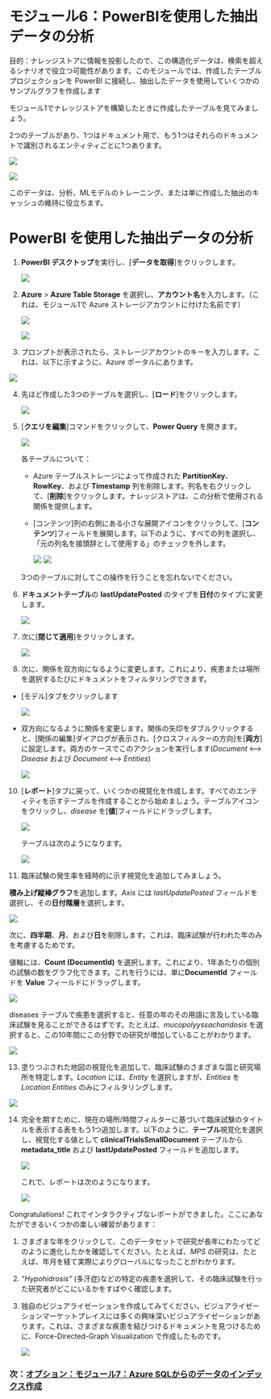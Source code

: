 # モジュール6：PowerBIを使用した抽出データの分析
目的：ナレッジストアに情報を投影したので、この構造化データは、検索を超えるシナリオで役立つ可能性があります。このモジュールでは、作成したテーブルプロジェクションを PowerBI に接続し、抽出したデータを使用していくつかのサンプルグラフを作成します

モジュール1でナレッジストアを構築したときに作成したテーブルを見てみましょう。

2つのテーブルがあり、1つはドキュメント用で、もう1つはそれらのドキュメントで識別されるエンティティごとに1つあります。

![](images/kstable.png)


![](images/kstable2.png)

このデータは、分析、MLモデルのトレーニング、または単に作成した抽出のキャッシュの維持に役立ちます。

# PowerBI を使用した抽出データの分析

1.	**PowerBI デスクトップ**を実行し、[**データを取得**]をクリックします。
 
    ![](images/mod5/ks-pbi-getdata.png)
 
2.	**Azure** > **Azure Table Storage** を選択し、**アカウント名**を入力します。（これは、モジュール1で Azure ストレージアカウントに付けた名前です）
 
    ![](images/mod5/ks-pbi-getdata2.png)
 
    ![](images/mod5/ks-pbi-getdata3.png)
 
3.	プロンプトが表示されたら、ストレージアカウントのキーを入力します。これは、以下に示すように、Azure ポータルにあります。

![](images/storeacct.png)

4.	先ほど作成した3つのテーブルを選択し、[**ロード**]をクリックします。
 
    ![](images/mod5/ks-pbi-getdata4.png)
 
5.	[**クエリを編集**]コマンドをクリックして、**Power Query** を開きます。
 
    ![](images/mod5/ks-pbi-editquery1.png)
 
    各テーブルについて：
    + Azure テーブルストレージによって作成された **PartitionKey**、**RowKey**、および **Timestamp** 列を削除します。列名を右クリックして、[**削除**]をクリックします。ナレッジストアは、この分析で使用される関係を提供します。

    + [コンテンツ]列の右側にある小さな展開アイコンをクリックして、[**コンテンツ**]フィールドを展開します。以下のように、すべての列を選択し、「元の列名を接頭辞として使用する」のチェックを外します。
 
        ![](images/mod5/ks-pbi-editquery2.png)
        ![](images/mod5/ks-pbi-editquery3.png)

    3つのテーブルに対してこの操作を行うことを忘れないでください。
 
7.	**ドキュメントテーブル**の **lastUpdatePosted** のタイプを**日付**のタイプに変更します。
 
    ![](images/mod5/ks-pbi-editquery4.png)

8.	次に[**閉じて適用**]をクリックします。
 
    ![](images/mod5/ks-pbi-closeandapply.png)

 
9. 次に、関係を双方向になるように変更します。これにより、疾患または場所を選択するたびにドキュメントをフィルタリングできます。
   
+ [モデル]タブをクリックします

    ![](images/mod5/ks-pbi-model.png)

+ 双方向になるように関係を変更します。関係の矢印をダブルクリックすると、[関係の編集]ダイアログが表示され、[クロスフィルターの方向]を[**両方**]に設定します。両方のケースでこのアクションを実行します(*Document* <--> *Disease* および *Document* <--> *Entities*)

    ![](images/mod5/ks-pbi-model2.png)

10.	[**レポート**]タブに戻って、いくつかの視覚化を作成します。すべてのエンティティを示すテーブルを作成することから始めましょう。テーブルアイコンをクリックし、*disease* を[**値**]フィールドにドラッグします。

    ![](images/mod5/ks-pbi-visual1.png)

    テーブルは次のようになります。

    ![](images/mod5/ks-pbi-visual2-disease-list.png)
 
11. 臨床試験の発生率を経時的に示す視覚化を追加してみましょう。

**積み上げ縦棒グラフ**を追加します。*Axis* には *lastUpdatePosted* フィールドを選択し、その**日付階層**を選択します。

![](images/mod5/ks-pbi-visual3-lastupdate-date.png)

次に、**四半期**、**月**、および**日**を削除します。これは、臨床試験が行われた年のみを考慮するためです。

値軸には、**Count (DocumentId)** を選択します。これにより、1年あたりの個別の試験の数をグラフ化できます。これを行うには、単に**DocumentId** フィールドを **Value** フィールドにドラッグします。

![](images/mod5/ks-pbi-visual4-doccount-graph.png)

diseases テーブルで疾患を選択すると、任意の年のその用語に言及している臨床試験を見ることができるはずです。たとえば、*mucopolyyssacharidosis* を選択すると、この10年間にこの分野での研究が増加していることがわかります。

![](images/mod5/ks-pbi-visual4-doccount-graph-filtered.png)
 
13. 塗りつぶされた地図の視覚化を追加して、臨床試験のさまざまな国と研究場所を特定します。*Location* には、*Entity* を選択しますが、*Entities* を *Location Entities* のみにフィルタリングします。

![](images/mod5/ks-pbi-visual5-filledmap-settings.png)
 
14. 完全を期すために、現在の場所/時間フィルターに基づいて臨床試験のタイトルを表示する表をもう1つ追加します。以下のように、**テーブル**視覚化を選択し、視覚化する値として **clinicalTrialsSmallDocument** テーブルから **metadata_title** および **lastUpdatePosted** フィールドを追加します。
 
    ![](images/mod5/ks-pbi-visual5-filledmap-settings2.png)

    これで、レポートは次のようになります。

    ![](images/mod5/ks-pbi-visual5-filledmap-graph.png)

Congratulations! これでインタラクティブなレポートができました。ここにあなたができるいくつかの楽しい練習があります：

1.	さまざまな年をクリックして、このデータセットで研究が長年にわたってどのように進化したかを確認してください。たとえば、*MPS* の研究は、たとえば、年月を経て実際によりグローバルになったことがわかります。

2.	*“Hypohidrosis”* (多汗症)などの特定の疾患を選択して、その臨床試験を行った研究者がどこにいるかをすばやく確認します。

3.	独自のビジュアライゼーションを作成してみてください。ビジュアライゼーションマーケットプレイスには多くの興味深いビジュアライゼーションがあります。これは、さまざまな疾患を結びつけるドキュメントを見つけるために、Force-Directed-Graph Visualization で作成したものです。
 
    ![](images/mod5/ks-pbi-visual6-directed-graph.png)

### 次：[オプション：モジュール7：Azure SQLからのデータのインデックス作成](Module&#32;7.md)



